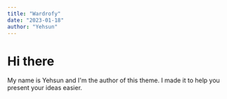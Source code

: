 ```yaml
---
title: "Wardrofy"
date: "2023-01-18"
author: "Yehsun"
---
```


# Hi there

My name is Yehsun and I'm the author of this theme. I made it to help you present your ideas easier.